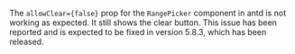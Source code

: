 The `allowClear={false}` prop for the `RangePicker` component in antd is not working as expected. It still shows the clear button. This issue has been reported and is expected to be fixed in version 5.8.3, which has been released.
